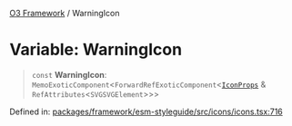 [O3 Framework](../API.md) / WarningIcon

# Variable: WarningIcon

> `const` **WarningIcon**: `MemoExoticComponent`\<`ForwardRefExoticComponent`\<[`IconProps`](../type-aliases/IconProps.md) & `RefAttributes`\<`SVGSVGElement`\>\>\>

Defined in: [packages/framework/esm-styleguide/src/icons/icons.tsx:716](https://github.com/its-kios09/openmrs-esm-core/blob/main/packages/framework/esm-styleguide/src/icons/icons.tsx#L716)
